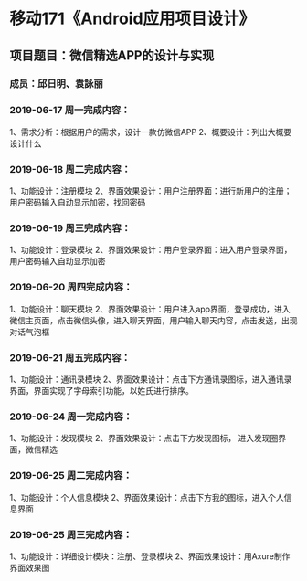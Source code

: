 # 移动171《Android应用项目设计》
## 项目题目：微信精选APP的设计与实现
### 成员：邱日明、袁詠丽

### 2019-06-17 周一完成内容：
1、需求分析：根据用户的需求，设计一款仿微信APP
2、概要设计：列出大概要设计什么


### 2019-06-18 周二完成内容：
1、功能设计：注册模块
2、界面效果设计：用户注册界面：进行新用户的注册；用户密码输入自动显示加密，找回密码


### 2019-06-19 周三完成内容：
1、功能设计：登录模块
2、界面效果设计：用户登录界面：进入用户登录界面，用户密码输入自动显示加密


### 2019-06-20 周四完成内容：
1、功能设计：聊天模块
2、界面效果设计：用户进入app界面，登录成功，进入微信主页面，点击微信头像，进入聊天界面，用户输入聊天内容，点击发送，出现对话气泡框


### 2019-06-21 周五完成内容：
1、功能设计：通讯录模块
2、界面效果设计：点击下方通讯录图标，进入通讯录界面，界面实现了字母索引功能，以姓氏进行排序。


### 2019-06-24 周一完成内容：
1、功能设计：发现模块
2、界面效果设计：点击下方发现图标， 进入发现圈界面，微信精选


### 2019-06-25 周二完成内容：
1、功能设计：个人信息模块
2、界面效果设计：点击下方我的图标，进入个人信息界面


### 2019-06-25 周三完成内容：
1、功能设计：详细设计模块：注册、登录模块
2、界面效果设计：用Axure制作界面效果图
